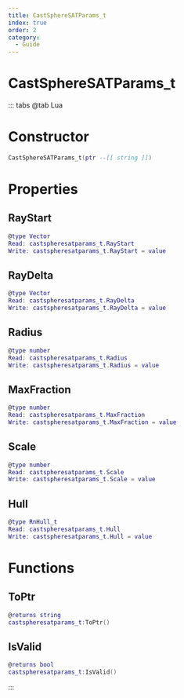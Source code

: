 ```yaml
---
title: CastSphereSATParams_t
index: true
order: 2
category:
  - Guide
---
```


# CastSphereSATParams_t

::: tabs
@tab Lua
# Constructor
```lua
CastSphereSATParams_t(ptr --[[ string ]])
```
# Properties
## RayStart 
```lua
@type Vector
Read: castspheresatparams_t.RayStart
Write: castspheresatparams_t.RayStart = value
```
## RayDelta 
```lua
@type Vector
Read: castspheresatparams_t.RayDelta
Write: castspheresatparams_t.RayDelta = value
```
## Radius 
```lua
@type number
Read: castspheresatparams_t.Radius
Write: castspheresatparams_t.Radius = value
```
## MaxFraction 
```lua
@type number
Read: castspheresatparams_t.MaxFraction
Write: castspheresatparams_t.MaxFraction = value
```
## Scale 
```lua
@type number
Read: castspheresatparams_t.Scale
Write: castspheresatparams_t.Scale = value
```
## Hull 
```lua
@type RnHull_t
Read: castspheresatparams_t.Hull
Write: castspheresatparams_t.Hull = value
```
# Functions
## ToPtr
```lua
@returns string
castspheresatparams_t:ToPtr()
```
## IsValid
```lua
@returns bool
castspheresatparams_t:IsValid()
```

:::